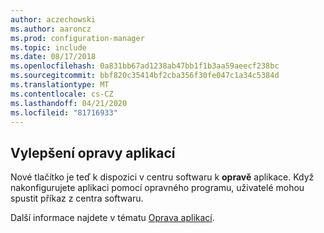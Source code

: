 ```yaml
---
author: aczechowski
ms.author: aaroncz
ms.prod: configuration-manager
ms.topic: include
ms.date: 08/17/2018
ms.openlocfilehash: 0a831bb67ad1238ab47bb1f1b3aa59aeecf238bc
ms.sourcegitcommit: bbf820c35414bf2cba356f30fe047c1a34c5384d
ms.translationtype: MT
ms.contentlocale: cs-CZ
ms.lasthandoff: 04/21/2020
ms.locfileid: "81716933"
---
```

## <a name="improvement-to-repair-applications"></a><a name="bkmk_repair"></a>Vylepšení opravy aplikací
<!--1357866-->

Nové tlačítko je teď k dispozici v centru softwaru k **opravě** aplikace. Když nakonfigurujete aplikaci pomocí opravného programu, uživatelé mohou spustit příkaz z centra softwaru. 

Další informace najdete v tématu [Oprava aplikací](../capabilities-in-technical-preview-1807.md#bkmk_app-repair).


